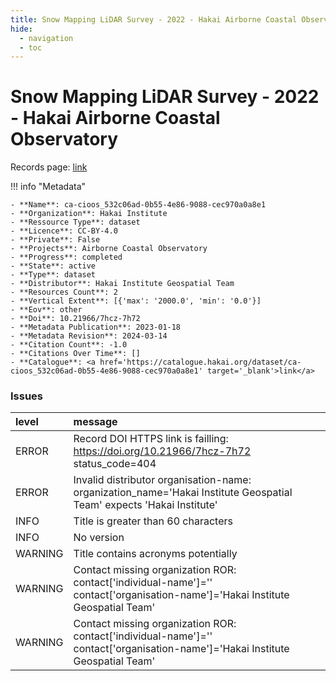 ```yaml
---
title: Snow Mapping LiDAR Survey - 2022 - Hakai Airborne Coastal Observatory
hide:
  - navigation
  - toc
---
```


# Snow Mapping LiDAR Survey - 2022 - Hakai Airborne Coastal Observatory

Records page: <a href='https://catalogue.hakai.org/dataset/ca-cioos_532c06ad-0b55-4e86-9088-cec970a0a8e1' target='_blank'>link</a>

<div id='map'></div>

!!! info "Metadata"
    
    - **Name**: ca-cioos_532c06ad-0b55-4e86-9088-cec970a0a8e1 
    - **Organization**: Hakai Institute 
    - **Ressource Type**: dataset 
    - **Licence**: CC-BY-4.0 
    - **Private**: False 
    - **Projects**: Airborne Coastal Observatory 
    - **Progress**: completed 
    - **State**: active 
    - **Type**: dataset 
    - **Distributor**: Hakai Institute Geospatial Team 
    - **Resources Count**: 2 
    - **Vertical Extent**: [{'max': '2000.0', 'min': '0.0'}] 
    - **Eov**: other 
    - **Doi**: 10.21966/7hcz-7h72 
    - **Metadata Publication**: 2023-01-18 
    - **Metadata Revision**: 2024-03-14 
    - **Citation Count**: -1.0 
    - **Citations Over Time**: [] 
    - **Catalogue**: <a href='https://catalogue.hakai.org/dataset/ca-cioos_532c06ad-0b55-4e86-9088-cec970a0a8e1' target='_blank'>link</a> 

### Issues

| level   | message                                                                                                                         |
|:--------|:--------------------------------------------------------------------------------------------------------------------------------|
| ERROR   | Record DOI HTTPS link is failling: https://doi.org/10.21966/7hcz-7h72 status_code=404                                           |
| ERROR   | Invalid distributor organisation-name: organization_name='Hakai Institute Geospatial Team' expects 'Hakai Institute'            |
| INFO    | Title is greater than 60 characters                                                                                             |
| INFO    | No version                                                                                                                      |
| WARNING | Title contains acronyms potentially                                                                                             |
| WARNING | Contact missing organization ROR:  contact['individual-name']='' contact['organisation-name']='Hakai Institute Geospatial Team' |
| WARNING | Contact missing organization ROR:  contact['individual-name']='' contact['organisation-name']='Hakai Institute Geospatial Team' |

<script>
   document.addEventListener("DOMContentLoaded", function() {
    var map = L.map('map').setView([51.505, -125.09], 5);
    L.tileLayer('https://tile.openstreetmap.org/{z}/{x}/{y}.png', {
        maxZoom: 19,
        attribution: '&copy; <a href="http://www.openstreetmap.org/copyright">OpenStreetMap</a>'
    }).addTo(map);
    var geojsonFeature = {
        "type": "Feature",
        "properties": {
            "name" : "Snow Mapping LiDAR Survey - 2022 - Hakai Airborne Coastal Observatory"
        },
        "geometry": {'type': 'Polygon', 'coordinates': [[[-126.8, 48.94], [-122.5, 48.94], [-122.5, 50.49], [-126.8, 50.49], [-126.8, 48.94]]]}
    }
    L.geoJSON(geojsonFeature).addTo(map);
   })
</script>